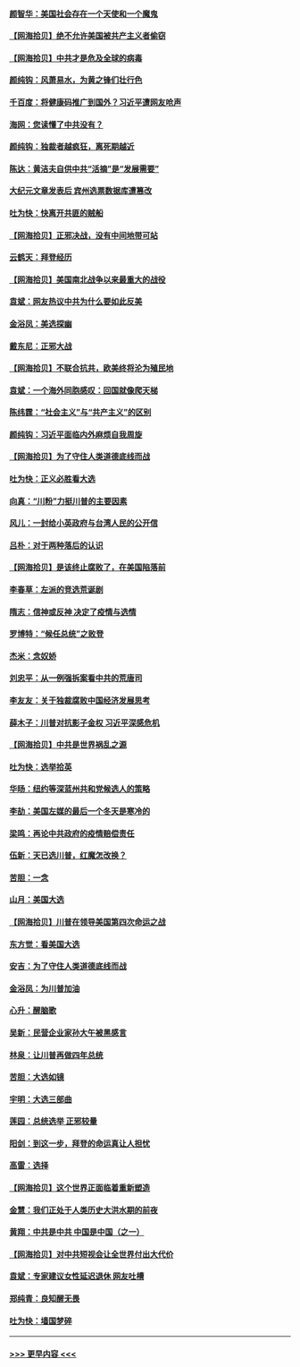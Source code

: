 #### [颜智华：美国社会存在一个天使和一个魔鬼](../pages/nsc993/n12574299.md?t=11260151) 
#### [【网海拾贝】绝不允许美国被共产主义者偷窃](../pages/nsc993/n12573396.md?t=11260151) 
#### [【网海拾贝】中共才是危及全球的病毒](../pages/nsc993/n12571204.md?t=11260151) 
#### [颜纯钩：风萧易水，为黄之锋们壮行色](../pages/nsc993/n12571487.md?t=11260151) 
#### [千百度：将健康码推广到国外？习近平遭网友呛声](../pages/nsc993/n12570808.md?t=11260151) 
#### [海网：您读懂了中共没有？](../pages/nsc993/n12570487.md?t=11260151) 
#### [颜纯钩：独裁者越疯狂，离死期越近](../pages/nsc993/n12569055.md?t=11260151) 
#### [陈达：黄洁夫自供中共“活摘”是“发展需要”](../pages/nsc993/n12568541.md?t=11260151) 
#### [大纪元文章发表后 宾州选票数据库遭篡改](../pages/nsc993/n12568105.md?t=11260151) 
#### [吐为快：快离开共匪的贼船](../pages/nsc993/n12568462.md?t=11260151) 
#### [【网海拾贝】正邪决战，没有中间地带可站](../pages/nsc993/n12568439.md?t=11260151) 
#### [云鹤天：拜登经历](../pages/nsc993/n12567294.md?t=11260151) 
#### [【网海拾贝】美国南北战争以来最重大的战役](../pages/nsc993/n12567247.md?t=11260151) 
#### [袁斌：网友热议中共为什么要如此反美](../pages/nsc993/n12567162.md?t=11260151) 
#### [金浴凤：美选探幽](../pages/nsc993/n12567147.md?t=11260151) 
#### [戴东尼：正邪大战](../pages/nsc993/n12567033.md?t=11260151) 
#### [【网海拾贝】不联合抗共，欧美终将沦为殖民地](../pages/nsc993/n12565068.md?t=11260151) 
#### [袁斌：一个海外同胞感叹：回国就像爬天梯](../pages/nsc993/n12564986.md?t=11260151) 
#### [陈纬霆：“社会主义”与“共产主义”的区别](../pages/nsc993/n12562417.md?t=11260151) 
#### [颜纯钩：习近平面临内外麻烦自我周旋](../pages/nsc993/n12563356.md?t=11260151) 
#### [【网海拾贝】为了守住人类道德底线而战](../pages/nsc993/n12562542.md?t=11260151) 
#### [吐为快：正义必胜看大选](../pages/nsc993/n12561967.md?t=11260151) 
#### [向真：“川粉”力挺川普的主要因素](../pages/nsc993/n12560774.md?t=11260151) 
#### [风儿：一封给小英政府与台湾人民的公开信](../pages/nsc993/n12560581.md?t=11260151) 
#### [吕朴：对于两种落后的认识](../pages/nsc993/n12560492.md?t=11260151) 
#### [【网海拾贝】是该终止腐败了，在美国陷落前](../pages/nsc993/n12559936.md?t=11260151) 
#### [李春草：左派的竞选荒诞剧](../pages/nsc993/n12558380.md?t=11260151) 
#### [隋志：信神或反神 决定了疫情与选情](../pages/nsc993/n12558255.md?t=11260151) 
#### [罗博特：“候任总统”之败登](../pages/nsc993/n12558189.md?t=11260151) 
#### [杰米：念奴娇](../pages/nsc993/n12558174.md?t=11260151) 
#### [刘忠平：从一例强拆案看中共的荒唐司](../pages/nsc993/n12558036.md?t=11260151) 
#### [李友友：关于独裁腐败中国经济发展思考](../pages/nsc993/n12558004.md?t=11260151) 
#### [薛木子：川普对抗影子金权 习近平深感危机](../pages/nsc993/n12557342.md?t=11260151) 
#### [【网海拾贝】中共是世界祸乱之源](../pages/nsc993/n12555353.md?t=11260151) 
#### [吐为快：选举拾英](../pages/nsc993/n12555041.md?t=11260151) 
#### [华旸：纽约等深蓝州共和党候选人的策略](../pages/nsc993/n12554309.md?t=11260151) 
#### [李劼：美国左媒的最后一个冬天是寒冷的](../pages/nsc993/n12552947.md?t=11260151) 
#### [梁鸣：再论中共政府的疫情赔偿责任](../pages/nsc993/n12553012.md?t=11260151) 
#### [伍新：天已选川普，红魔怎改换？](../pages/nsc993/n12552970.md?t=11260151) 
#### [苦胆：一念](../pages/nsc993/n12552957.md?t=11260151) 
#### [山月：美国大选](../pages/nsc993/n12552446.md?t=11260151) 
#### [【网海拾贝】川普在领导美国第四次命运之战](../pages/nsc993/n12551973.md?t=11260151) 
#### [东方觉：看美国大选](../pages/nsc993/n12551647.md?t=11260151) 
#### [安吉：为了守住人类道德底线而战](../pages/nsc993/n12551111.md?t=11260151) 
#### [金浴凤：为川普加油](../pages/nsc993/n12551085.md?t=11260151) 
#### [心升：醒脑歌](../pages/nsc993/n12550984.md?t=11260151) 
#### [吴新：民营企业家孙大午被黑感言](../pages/nsc993/n12550656.md?t=11260151) 
#### [林泉：让川普再做四年总统](../pages/nsc993/n12550640.md?t=11260151) 
#### [苦胆：大选如镜](../pages/nsc993/n12550630.md?t=11260151) 
#### [宇明：大选三部曲](../pages/nsc993/n12550603.md?t=11260151) 
#### [莲园：总统选举 正邪较量](../pages/nsc993/n12550594.md?t=11260151) 
#### [阳剑：到这一步，拜登的命运真让人担忧](../pages/nsc993/n12549093.md?t=11260151) 
#### [高雷：选择](../pages/nsc993/n12549087.md?t=11260151) 
#### [【网海拾贝】这个世界正面临着重新塑造](../pages/nsc993/n12548326.md?t=11260151) 
#### [金慧：我们正处于人类历史大洪水期的前夜](../pages/nsc993/n12547914.md?t=11260151) 
#### [黄翔：中共是中共 中国是中国（之一）](../pages/nsc993/n12547576.md?t=11260151) 
#### [【网海拾贝】对中共短视会让全世界付出大代价](../pages/nsc993/n12546043.md?t=11260151) 
#### [袁斌：专家建议女性延迟退休 网友吐槽](../pages/nsc993/n12545424.md?t=11260151) 
#### [郑纯青：良知醒无畏](../pages/nsc993/n12545394.md?t=11260151) 
#### [吐为快：墙国梦碎](../pages/nsc993/n12545309.md?t=11260151) 

----
#### [ >>> 更早内容 <<< ](../indexes/nsc993-earlier.md)
